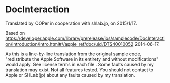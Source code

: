 # DocInteraction

Translated by OOPer in cooperation with shlab.jp, on 2015/1/17.

Based on
<https://developer.apple.com/library/prerelease/ios/samplecode/DocInteraction/Introduction/Intro.html#//apple_ref/doc/uid/DTS40010052>
2014-06-17.

As this is a line-by-line translation from the original sample code, "redistribute the Apple Software in its entirety and without modifications" would apply. See license terms in each file .
Some faults caused by my translation may exist. Not all features tested.
You should not contact to Apple or SHLab(jp) about any faults caused by my translation.
